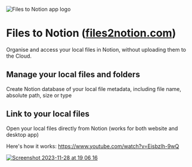 ![Files to Notion app logo](https://github.com/adasq/files-to-notion-public/assets/5637734/f9fe04b5-3921-4592-9798-cfb21c90f491)

# Files to Notion ([files2notion.com](https://files2notion.com/))

Organise and access your local files in Notion, without uploading them to the Cloud.

## Manage your local files and folders
Create Notion database of your local file metadata, including file name, absolute path, size or type

## Link to your local files
Open your local files directly from Notion (works for both website and desktop app)


Here's how it works: https://www.youtube.com/watch?v=Eisbzlh-9wQ

[![Screenshot 2023-11-28 at 19 06 16](https://github.com/adasq/files-to-notion-public/assets/5637734/e3826bfc-d1b1-4896-82e8-02996b70f7c0)](https://www.youtube.com/watch?v=Eisbzlh-9wQ)



